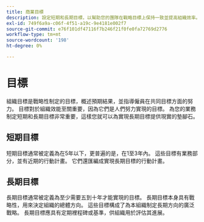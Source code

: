 ```yaml
---
title: 商業目標
description: 設定短期和長期目標，以幫助您的團隊在戰略目標上保持一致並提高組織效率。
exl-id: 749f6a9a-c06f-4f51-a19c-9e4181e002f7
source-git-commit: e76f101df47116f7b246f21f0fe0fa72769d2776
workflow-type: tm+mt
source-wordcount: '198'
ht-degree: 0%

---
```


# 目標

組織目標是戰略性制定的目標，概述預期結果，並指導僱員在共同目標方面的努力。 目標對於組織效能至關重要，因為它們是人們努力實現的目標。 為您的業務制定短期和長期目標非常重要，這樣您就可以為實現長期目標提供現實的墊腳石。

## 短期目標

短期目標通常被定義為在5年以下，更普遍的是，在1至3年內。 這些目標有業務部分，並有近期的行動計畫。 它們還匯編成實現長期目標的行動計畫。

## 長期目標

長期目標通常被定義為至少需要五到十年才能實現的目標。 長期目標本身具有戰略性，用來決定組織的總體方向。 這些目標構成了為本組織制定長期方向的廣泛戰略。 長期目標應具有定期裡程碑或基準，供組織用於評估其進展。
